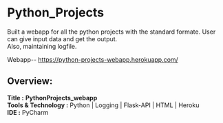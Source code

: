 # Python_Projects
Built a webapp for all the python projects with the standard formate. User can give input data and get the output.  
Also, maintaining logfile.


Webapp-- https://python-projects-webapp.herokuapp.com/

## Overview:
**Title	:**  **PythonProjects_webapp**  
**Tools & Technology :** Python | Logging | Flask-API | HTML | Heroku   
**IDE :** PyCharm




